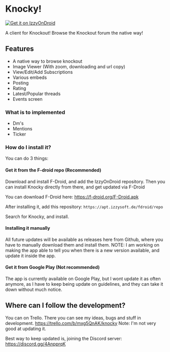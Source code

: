 # Knocky!
[![Get it on IzzyOnDroid](https://gitlab.com/IzzyOnDroid/repo/-/raw/master/assets/IzzyOnDroid.png)](https://apt.izzysoft.de/fdroid/index/apk/com.apps.anker.flutter_ko)

A client for Knockout!
Browse the Knockout forum the native way!

## Features
- A native way to browse knockout
- Image Viewer (With zoom, downloading and url copy)
- View/Edit/Add Subscriptions
- Various embeds
- Posting
- Rating
- Latest/Popular threads
- Events screen

### What is to implemented
- Dm's
- Mentions
- Ticker

### How do I install it?

You can do 3 things:

#### Get it from the F-droid repo (Recommended)
Download and install F-Droid, and add the IzzyOnDroid repository. Then you can install Knocky directly from there, and get updated via F-Droid

You can download F-Droid here: https://f-droid.org/F-Droid.apk

After installing it, add this repository: `https://apt.izzysoft.de/fdroid/repo`

Search for Knocky, and install.

#### Installing it manually
All future updates will be available as releases here from Github, where you have to manually download them and install them.
NOTE: I am working on making the app able to tell you when there is a new version available, and update it inside the app.

#### Get it from Google Play (Not recommended)
The app is currently available on Google Play, but I wont update it as often anymore, as I have to keep being update on guidelines, and they can take it down without much notice.

## Where can I follow the development?
You can on Trello. There you can see my ideas, bugs and stuff in development.
https://trello.com/b/mxg5QnAK/knocky
Note: I'm not very good at updating it.

Best way to keep updated is, joining the Discord server: https://discord.gg/4AnpprqK



